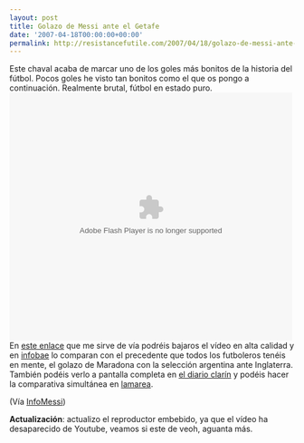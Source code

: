 ```yaml
---
layout: post
title: Golazo de Messi ante el Getafe
date: '2007-04-18T00:00:00+00:00'
permalink: http://resistancefutile.com/2007/04/18/golazo-de-messi-ante-el-getafe/
---
```

Este chaval acaba de marcar uno de los goles más bonitos de la historia del fútbol. Pocos goles he visto tan bonitos como el que os pongo a continuación. Realmente brutal, fútbol en estado puro.
<embed src="http://www.veoh.com/videodetails.swf?player=videodetailsembedded&type=v&permalinkId=v398706mPce76E7&id=anonymous" width="500" height="438" type="application/x-shockwave-flash" pluginspage="http://www.macromedia.com/go/getflashplayer"></embed><br/>
En <a href="http://www.lionelmessi.org/video.php?itemid=549">este enlace</a> que me sirve de vía podréis bajaros el vídeo en alta calidad y en <a href="http://www.infobae.com/contenidos/312133-100804-0-Messi-se-copi%F3-Maradona-el-golazo-los-ingleses">infobae</a> lo comparan con el precedente que todos los futboleros tenéis en mente, el golazo de Maradona con la selección argentina ante Inglaterra. También podéis verlo a pantalla completa en <a href="http://www.clarin.com/shared/v8.1/swf/fullscreen_video.html?archivo=http://videosfla.uigc.net/2007/04/18/messi.flv">el diario clarín</a> y podéis hacer la comparativa simultánea en <a href="http://lamarea.wordpress.com/2007/04/19/maradona-also-known-as-messi/">lamarea</a>.

(Vía <a href="http://www.lionelmessi.org/video.php?itemid=549">InfoMessi</a>)

<strong>Actualización</strong>: actualizo el reproductor embebido, ya que el vídeo ha desaparecido de Youtube, veamos si este de veoh, aguanta más.
